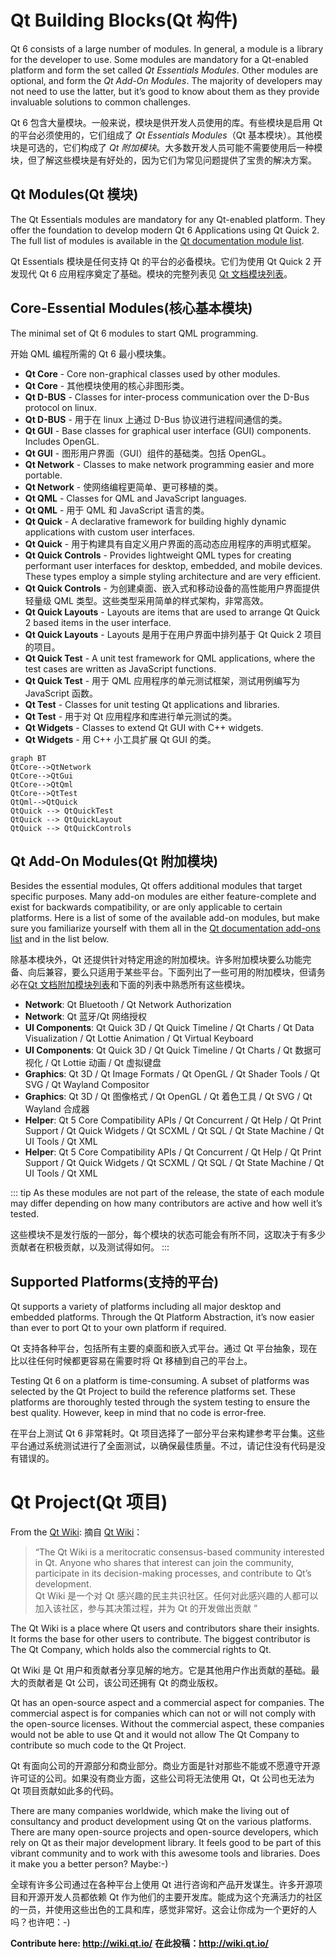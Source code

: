
# Qt Building Blocks(Qt 构件)

Qt 6 consists of a large number of modules. In general, a module is a library for the developer to use. Some modules are mandatory for a Qt-enabled platform and form the set called *Qt Essentials Modules*. Other modules are optional, and form the *Qt Add-On Modules*. The majority of developers may not need to use the latter, but it’s good to know about them as they provide invaluable solutions to common challenges.

Qt 6 包含大量模块。一般来说，模块是供开发人员使用的库。有些模块是启用 Qt 的平台必须使用的，它们组成了 *Qt Essentials Modules*（Qt 基本模块）。其他模块是可选的，它们构成了 *Qt 附加模块*。大多数开发人员可能不需要使用后一种模块，但了解这些模块是有好处的，因为它们为常见问题提供了宝贵的解决方案。

## Qt Modules(Qt 模块)

The Qt Essentials modules are mandatory for any Qt-enabled platform. They offer the foundation to develop modern Qt 6 Applications using Qt Quick 2. The full list of modules is available in the [Qt documentation module list](https://doc.qt.io/qt-6/qtmodules.html#qt-essentials).

Qt Essentials 模块是任何支持 Qt 的平台的必备模块。它们为使用 Qt Quick 2 开发现代 Qt 6 应用程序奠定了基础。模块的完整列表见 [Qt 文档模块列表](https://doc.qt.io/qt-6/qtmodules.html#qt-essentials)。


## Core-Essential Modules(核心基本模块)

The minimal set of Qt 6 modules to start QML programming.

开始 QML 编程所需的 Qt 6 最小模块集。

* **Qt Core** - Core non-graphical classes used by other modules.
* **Qt Core** - 其他模块使用的核心非图形类。
* **Qt D-BUS** - Classes for inter-process communication over the D-Bus protocol on linux.
* **Qt D-BUS** - 用于在 linux 上通过 D-Bus 协议进行进程间通信的类。
* **Qt GUI** - Base classes for graphical user interface (GUI) components. Includes OpenGL.
* **Qt GUI** - 图形用户界面（GUI）组件的基础类。包括 OpenGL。
* **Qt Network** - Classes to make network programming easier and more portable.
* **Qt Network** - 使网络编程更简单、更可移植的类。
* **Qt QML** - Classes for QML and JavaScript languages.
* **Qt QML** - 用于 QML 和 JavaScript 语言的类。
* **Qt Quick** - A declarative framework for building highly dynamic applications with custom user interfaces.
* **Qt Quick** - 用于构建具有自定义用户界面的高动态应用程序的声明式框架。
* **Qt Quick Controls** - Provides lightweight QML types for creating performant user interfaces for desktop, embedded, and mobile devices. These types employ a simple styling architecture and are very efficient.
* **Qt Quick Controls** - 为创建桌面、嵌入式和移动设备的高性能用户界面提供轻量级 QML 类型。这些类型采用简单的样式架构，非常高效。
* **Qt Quick Layouts** - Layouts are items that are used to arrange Qt Quick 2 based items in the user interface.
* **Qt Quick Layouts** - Layouts 是用于在用户界面中排列基于 Qt Quick 2 项目的项目。
* **Qt Quick Test** - A unit test framework for QML applications, where the test cases are written as JavaScript functions.
* **Qt Quick Test** - 用于 QML 应用程序的单元测试框架，测试用例编写为 JavaScript 函数。
* **Qt Test** - Classes for unit testing Qt applications and libraries.
* **Qt Test** - 用于对 Qt 应用程序和库进行单元测试的类。
* **Qt Widgets** - Classes to extend Qt GUI with C++ widgets.
* **Qt Widgets** - 用 C++ 小工具扩展 Qt GUI 的类。



```mermaid
graph BT
QtCore-->QtNetwork
QtCore-->QtGui
QtCore-->QtQml
QtCore-->QtTest
QtQml-->QtQuick
QtQuick --> QtQuickTest
QtQuick --> QtQuickLayout
QtQuick --> QtQuickControls
```


## Qt Add-On Modules(Qt 附加模块)

Besides the essential modules, Qt offers additional modules that target specific purposes. Many add-on modules are either feature-complete and exist for backwards compatibility, or are only applicable to certain platforms. Here is a list of some of the available add-on modules, but make sure you familiarize yourself with them all in the [Qt documentation add-ons list](https://doc.qt.io/qt-6/qtmodules.html#qt-add-ons) and in the list below.

除基本模块外，Qt 还提供针对特定用途的附加模块。许多附加模块要么功能完备、向后兼容，要么只适用于某些平台。下面列出了一些可用的附加模块，但请务必在[Qt 文档附加模块列表](https://doc.qt.io/qt-6/qtmodules.html#qt-add-ons)和下面的列表中熟悉所有这些模块。



* **Network**: Qt Bluetooth / Qt Network Authorization
* **Network**:  Qt 蓝牙/Qt 网络授权
* **UI Components**: Qt Quick 3D / Qt Quick Timeline / Qt Charts / Qt Data Visualization / Qt Lottie Animation / Qt Virtual Keyboard
* **UI Components**: Qt Quick 3D / Qt Quick Timeline / Qt Charts / Qt 数据可视化 / Qt Lottie 动画 / Qt 虚拟键盘
* **Graphics**: Qt 3D / Qt Image Formats / Qt OpenGL / Qt Shader Tools / Qt SVG / Qt Wayland Compositor
* **Graphics**: Qt 3D / Qt 图像格式 / Qt OpenGL / Qt 着色工具 / Qt SVG / Qt Wayland 合成器
* **Helper**: Qt 5 Core Compatibility APIs / Qt Concurrent / Qt Help / Qt Print Support / Qt Quick Widgets / Qt SCXML / Qt SQL / Qt State Machine / Qt UI Tools / Qt XML
* **Helper**: Qt 5 Core Compatibility APIs / Qt Concurrent / Qt Help / Qt Print Support / Qt Quick Widgets / Qt SCXML / Qt SQL / Qt State Machine / Qt UI Tools / Qt XML

::: tip
As these modules are not part of the release, the state of each module may differ depending on how many contributors are active and how well it’s tested.

这些模块不是发行版的一部分，每个模块的状态可能会有所不同，这取决于有多少贡献者在积极贡献，以及测试得如何。
:::




## Supported Platforms(支持的平台)

Qt supports a variety of platforms including all major desktop and embedded platforms. Through the Qt Platform Abstraction, it’s now easier than ever to port Qt to your own platform if required.

Qt 支持各种平台，包括所有主要的桌面和嵌入式平台。通过 Qt 平台抽象，现在比以往任何时候都更容易在需要时将 Qt 移植到自己的平台上。


Testing Qt 6 on a platform is time-consuming. A subset of platforms was selected by the Qt Project to build the reference platforms set. These platforms are thoroughly tested through the system testing to ensure the best quality. However, keep in mind that no code is error-free.

在平台上测试 Qt 6 非常耗时。Qt 项目选择了一部分平台来构建参考平台集。这些平台通过系统测试进行了全面测试，以确保最佳质量。不过，请记住没有代码是没有错误的。


# Qt Project(Qt 项目)

From the [Qt Wiki](http://wiki.qt.io/):
摘自 [Qt Wiki](http://wiki.qt.io/)：

> “The Qt Wiki is a meritocratic consensus-based community interested in Qt. Anyone who shares that interest can join the community, participate in its decision-making processes, and contribute to Qt’s development.<br>
Qt Wiki 是一个对 Qt 感兴趣的民主共识社区。任何对此感兴趣的人都可以加入该社区，参与其决策过程，并为 Qt 的开发做出贡献
”

The Qt Wiki is a place where Qt users and contributors share their insights. It forms the base for other users to contribute. The biggest contributor is The Qt Company, which holds also the commercial rights to Qt.

Qt Wiki 是 Qt 用户和贡献者分享见解的地方。它是其他用户作出贡献的基础。最大的贡献者是 Qt 公司，该公司还拥有 Qt 的商业版权。

Qt has an open-source aspect and a commercial aspect for companies. The commercial aspect is for companies which can not or will not comply with the open-source licenses. Without the commercial aspect, these companies would not be able to use Qt and it would not allow The Qt Company to contribute so much code to the Qt Project.


Qt 有面向公司的开源部分和商业部分。商业方面是针对那些不能或不愿遵守开源许可证的公司。如果没有商业方面，这些公司将无法使用 Qt，Qt 公司也无法为 Qt 项目贡献如此多的代码。

There are many companies worldwide, which make the living out of consultancy and product development using Qt on the various platforms. There are many open-source projects and open-source developers, which rely on Qt as their major development library. It feels good to be part of this vibrant community and to work with this awesome tools and libraries. Does it make you a better person? Maybe:-)

全球有许多公司通过在各种平台上使用 Qt 进行咨询和产品开发谋生。许多开源项目和开源开发人员都依赖 Qt 作为他们的主要开发库。能成为这个充满活力的社区的一员，并使用这些出色的工具和库，感觉非常好。这会让你成为一个更好的人吗？也许吧：-)

**Contribute here: http://wiki.qt.io/**
**在此投稿：http://wiki.qt.io/**

